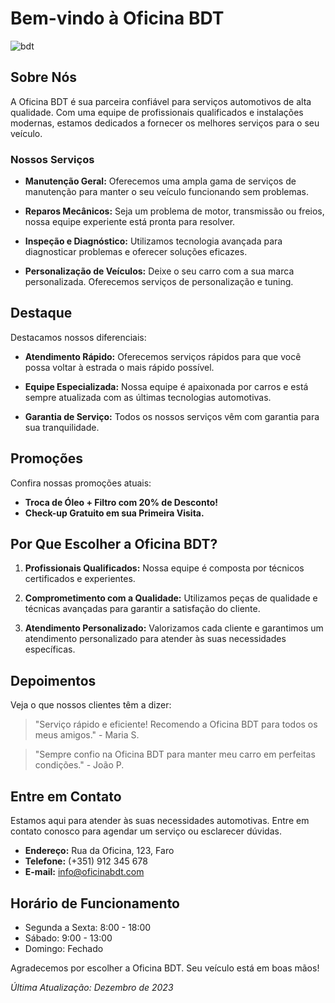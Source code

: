 # Bem-vindo à Oficina BDT 

![bdt](https://www.bdt.de/fileadmin/theming/logo/BDT_Logo_RGB.svg)

## Sobre Nós

A Oficina BDT é sua parceira confiável para serviços automotivos de alta qualidade. Com uma equipe de profissionais qualificados e instalações modernas, estamos dedicados a fornecer os melhores serviços para o seu veículo.

### Nossos Serviços

- **Manutenção Geral:** Oferecemos uma ampla gama de serviços de manutenção para manter o seu veículo funcionando sem problemas.

- **Reparos Mecânicos:** Seja um problema de motor, transmissão ou freios, nossa equipe experiente está pronta para resolver.

- **Inspeção e Diagnóstico:** Utilizamos tecnologia avançada para diagnosticar problemas e oferecer soluções eficazes.

- **Personalização de Veículos:** Deixe o seu carro com a sua marca personalizada. Oferecemos serviços de personalização e tuning.

## Destaque

Destacamos nossos diferenciais:

- **Atendimento Rápido:** Oferecemos serviços rápidos para que você possa voltar à estrada o mais rápido possível.

- **Equipe Especializada:** Nossa equipe é apaixonada por carros e está sempre atualizada com as últimas tecnologias automotivas.

- **Garantia de Serviço:** Todos os nossos serviços vêm com garantia para sua tranquilidade.

## Promoções

Confira nossas promoções atuais:

- **Troca de Óleo + Filtro com 20% de Desconto!**
- **Check-up Gratuito em sua Primeira Visita.**

## Por Que Escolher a Oficina BDT?

1. **Profissionais Qualificados:** Nossa equipe é composta por técnicos certificados e experientes.

2. **Comprometimento com a Qualidade:** Utilizamos peças de qualidade e técnicas avançadas para garantir a satisfação do cliente.

3. **Atendimento Personalizado:** Valorizamos cada cliente e garantimos um atendimento personalizado para atender às suas necessidades específicas.

## Depoimentos

Veja o que nossos clientes têm a dizer:

> "Serviço rápido e eficiente! Recomendo a Oficina BDT para todos os meus amigos." - Maria S.

> "Sempre confio na Oficina BDT para manter meu carro em perfeitas condições." - João P.

## Entre em Contato

Estamos aqui para atender às suas necessidades automotivas. Entre em contato conosco para agendar um serviço ou esclarecer dúvidas.

- **Endereço:** Rua da Oficina, 123, Faro
- **Telefone:** (+351) 912 345 678
- **E-mail:** info@oficinabdt.com

## Horário de Funcionamento

- Segunda a Sexta: 8:00 - 18:00
- Sábado: 9:00 - 13:00
- Domingo: Fechado

Agradecemos por escolher a Oficina BDT. Seu veículo está em boas mãos!

*Última Atualização: Dezembro de 2023*


